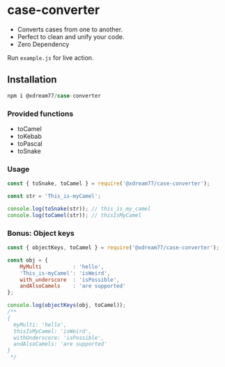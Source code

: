 # case-converter

- Converts cases from one to another. 
- Perfect to clean and unify your code. 
- Zero Dependency

Run `example.js` for live action.

## Installation
```Javascript
npm i @xdream77/case-converter
```

### Provided functions

- toCamel
- toKebab
- toPascal
- toSnake

### Usage
```Javascript
const { toSnake, toCamel } = require('@xdream77/case-converter');

const str = 'This_is-myCamel';

console.log(toSnake(str)); // this_is_my_camel
console.log(toCamel(str)); // thisIsMyCamel

```

### Bonus: Object keys
```Javascript
const { objectKeys, toCamel } = require('@xdream77/case-converter');

const obj = {
    MyMulti          : 'hello',
    'This_is-myCamel': 'isWeird',
    with_underscore  : 'isPossible',
    andAlsoCamels    : 'are supported'
};

console.log(objectKeys(obj, toCamel));
/**
{
  myMulti: 'hello',
  thisIsMyCamel: 'isWeird',
  withUnderscore: 'isPossible',
  andAlsoCamels: 'are supported'
}
 */
```
